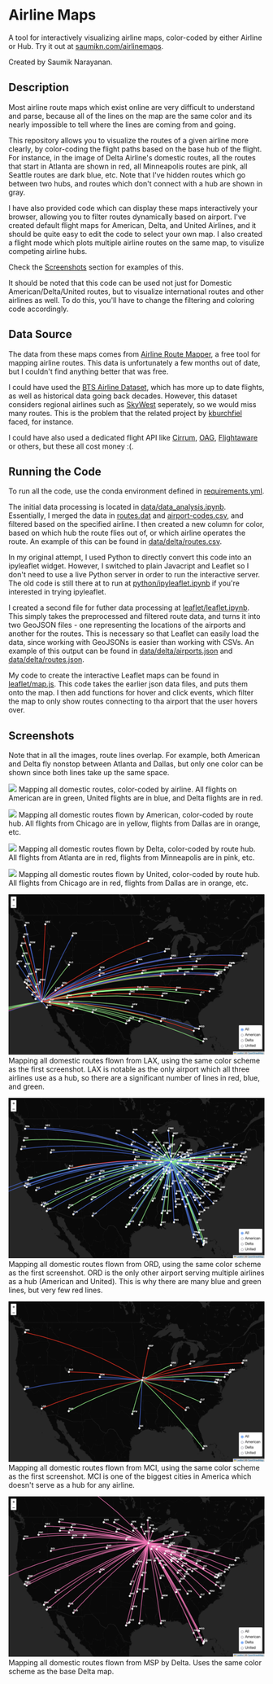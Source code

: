 # Airline Maps

A tool for interactively visualizing airline maps, color-coded by either Airline or Hub. Try it out at [saumikn.com/airlinemaps](saumikn.com/airlinemaps).

Created by Saumik Narayanan.
## Description

Most airline route maps which exist online are very difficult to understand and parse, because all of the lines on the map are the same color and its nearly impossible to tell where the lines are coming from and going.

This repository allows you to visualize the routes of a given airline more clearly, by color-coding the flight paths based on the base hub of the flight. For instance, in the image of Delta Airline's domestic routes, all the routes that start in Atlanta are shown in red, all Minneapolis routes are pink, all Seattle routes are dark blue, etc. Note that I've hidden routes which go between two hubs, and routes which don't connect with a hub are shown in gray.

I have also provided code which can display these maps interactively your browser, allowing you to filter routes dynamically based on airport. I've created default flight maps for American, Delta, and United Airlines, and it should be quite easy to edit the code to select your own map. I also created a flight mode which plots multiple airline routes on the same map, to visulize competing airline hubs.

Check the [Screenshots](#Screenshots) section for examples of this.

It should be noted that this code can be used not just for Domestic American/Delta/United routes, but to visualize international routes and other airlines as well. To do this, you'll have to change the filtering and coloring code accordingly.

## Data Source

The data from these maps comes from [Airline Route Mapper](http://arm.64hosts.com/), a free tool for mapping airline routes. This data is unfortunately a few months out of date, but I couldn't find anything better that was free. 

I could have used the [BTS Airline Dataset](https://www.bts.gov/topics/airlines-airports-and-aviation), which has more up to date flights, as well as historical data going back decades. However, this dataset considers regional airlines such as [SkyWest](https://en.wikipedia.org/wiki/SkyWest_Airlines) seperately, so we would miss many routes. This is the problem that the related project by [kburchfiel](https://github.com/kburchfiel/route_maps_builder) faced, for instance.

I could have also used a dedicated flight API like [Cirrum](https://www.cirium.com/), [OAG](https://www.oag.com), [Flightaware](https://flightaware.com/) or others, but these all cost money :(.

## Running the Code

To run all the code, use the conda environment defined in [requirements.yml](https://github.com/saumikn/airlinemaps/blob/master/requirements.yml).

The initial data processing is located in [data/data_analysis.ipynb](https://github.com/saumikn/airlinemaps/blob/master/data/data_analysis.ipynb). Essentially, I merged the data in [routes.dat](https://github.com/saumikn/airlinemaps/blob/master/data/routes.dat) and [airport-codes.csv](https://github.com/saumikn/airlinemaps/blob/master/data/airport-codes.csv), and filtered based on the specified airline. I then created a new column for color, based on which hub the route flies out of, or which airline operates the route. An example of this can be found in [data/delta/routes.csv](https://github.com/saumikn/airlinemaps/blob/master/data/delta/routes.csv).

In my original attempt, I used Python to directly convert this code into an ipyleaflet widget. However, I switched to plain Javacript and Leaflet so I don't need to use a live Python server in order to run the interactive server. The old code is still there at to run at [python/ipyleaflet.ipynb](https://github.com/saumikn/airlinemaps/blob/master/python/ipyleaflet.ipynb) if you're interested in trying ipyleaflet.

I created a second file for futher data processing at [leaflet/leaflet.ipynb](https://github.com/saumikn/airlinemaps/blob/master/leaflet/leaflet.ipynb). This simply takes the preprocessed and filtered route data, and turns it into two GeoJSON files - one representing the locations of the airports and another for the routes. This is necessary so that Leaflet can easily load the data, since working with GeoJSONs is easier than working with CSVs. An example of this output can be found in [data/delta/airports.json](https://github.com/saumikn/airlinemaps/blob/master/data/delta/airports.json) and [data/delta/routes.json](https://github.com/saumikn/airlinemaps/blob/master/data/delta/routes.json).

My code to create the interactive Leaflet maps can be found in [leaflet/map.js](https://github.com/saumikn/airlinemaps/blob/master/leaflet/map.js). This code takes the earlier json data files, and puts them onto the map. I then add functions for hover and click events, which filter the map to only show routes connecting to tha airport that the user hovers over.


## Screenshots

Note that in all the images, route lines overlap. For example, both American and Delta fly nonstop between Atlanta and Dallas, but only one color can be shown since both lines take up the same space.

![](screenshots/all.png)
Mapping all domestic routes, color-coded by airline. All flights on American are in green, United flights are in blue, and Delta flights are in red.

![](screenshots/american.png)
Mapping all domestic routes flown by American, color-coded by route hub. All flights from Chicago are in yellow, flights from Dallas are in orange, etc.

![](screenshots/delta.png)
Mapping all domestic routes flown by Delta, color-coded by route hub. All flights from Atlanta are in red, flights from Minneapolis are in pink, etc.

![](screenshots/united.png)
Mapping all domestic routes flown by United, color-coded by route hub. All flights from Chicago are in red, flights from Dallas are in orange, etc.

![](screenshots/all-lax.png)
Mapping all domestic routes flown from LAX, using the same color scheme as the first screenshot. LAX is notable as the only airport which all three airlines use as a hub, so there are a significant number of lines in red, blue, and green.


![](screenshots/all-ord.png)
Mapping all domestic routes flown from ORD, using the same color scheme as the first screenshot. ORD is the only other airport serving multiple airlines as a hub (American and United). This is why there are many blue and green lines, but very few red lines.


![](screenshots/all-mci.png)
Mapping all domestic routes flown from MCI, using the same color scheme as the first screenshot. MCI is one of the biggest cities in America which doesn't serve as a hub for any airline.


![](screenshots/delta-msp.png)
Mapping all domestic routes flown from MSP by Delta. Uses the same color scheme as the base Delta map.
